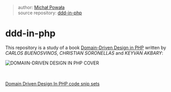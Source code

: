 >author: [Michał Powała](https://github.com/Crix4lis)<br>
>source repository: [ddd-in-php](https://github.com/Crix4lis/ddd-in-php)

# ddd-in-php
This repository is a study of a book [Domain-Driven Design in PHP](http://xeroxmobileprint.net/DiscoveryTable/test/folder1/Domain-Driven_Design_in_PHP.pdf)
written by *CARLOS BUENOSVINOS*, *CHRISTIAN SORONELLAS* and *KEYVAN AKBARY*:

![DOMAIIN-DRIVEN DESIGN IN PHP COVER](https://images.gr-assets.com/books/1537792285l/32284709.jpg)

<br><br>[Domain Driven Design In PHP code snip sets](https://github.com/dddinphp)
